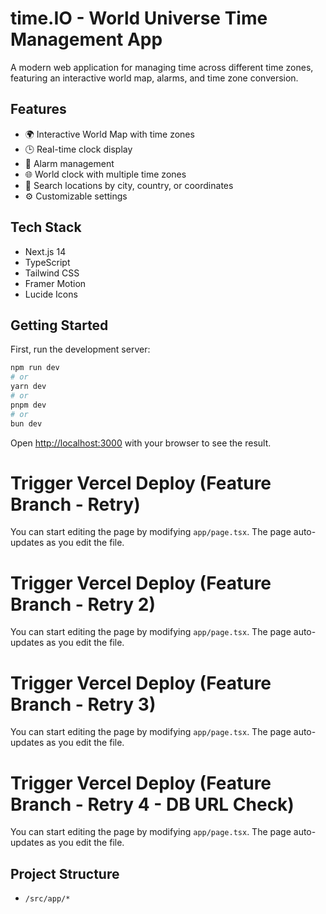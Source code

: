 # time.IO - World Universe Time Management App

A modern web application for managing time across different time zones, featuring an interactive world map, alarms, and time zone conversion.

## Features

- 🌍 Interactive World Map with time zones
- 🕒 Real-time clock display
- 🔔 Alarm management
- 🌐 World clock with multiple time zones
- 🎯 Search locations by city, country, or coordinates
- ⚙️ Customizable settings

## Tech Stack

- Next.js 14
- TypeScript
- Tailwind CSS
- Framer Motion
- Lucide Icons

## Getting Started

First, run the development server:

```bash
npm run dev
# or
yarn dev
# or
pnpm dev
# or
bun dev
```

Open [http://localhost:3000](http://localhost:3000) with your browser to see the result.

# Trigger Vercel Deploy (Feature Branch - Retry)

You can start editing the page by modifying `app/page.tsx`. The page auto-updates as you edit the file.

# Trigger Vercel Deploy (Feature Branch - Retry 2)

You can start editing the page by modifying `app/page.tsx`. The page auto-updates as you edit the file.

# Trigger Vercel Deploy (Feature Branch - Retry 3)

You can start editing the page by modifying `app/page.tsx`. The page auto-updates as you edit the file.

# Trigger Vercel Deploy (Feature Branch - Retry 4 - DB URL Check)

You can start editing the page by modifying `app/page.tsx`. The page auto-updates as you edit the file.

## Project Structure

- `/src/app/*`

<!-- Trigger build yet again -->